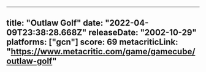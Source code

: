 
---
title: "Outlaw Golf"
date: "2022-04-09T23:38:28.668Z"
releaseDate: "2002-10-29"
platforms: ["gcn"]
score: 69
metacriticLink: "https://www.metacritic.com/game/gamecube/outlaw-golf"
---
